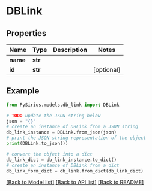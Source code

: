 # DBLink


## Properties

Name | Type | Description | Notes
------------ | ------------- | ------------- | -------------
**name** | **str** |  | 
**id** | **str** |  | [optional] 

## Example

```python
from PySirius.models.db_link import DBLink

# TODO update the JSON string below
json = "{}"
# create an instance of DBLink from a JSON string
db_link_instance = DBLink.from_json(json)
# print the JSON string representation of the object
print(DBLink.to_json())

# convert the object into a dict
db_link_dict = db_link_instance.to_dict()
# create an instance of DBLink from a dict
db_link_form_dict = db_link.from_dict(db_link_dict)
```
[[Back to Model list]](../README.md#documentation-for-models) [[Back to API list]](../README.md#documentation-for-api-endpoints) [[Back to README]](../README.md)


